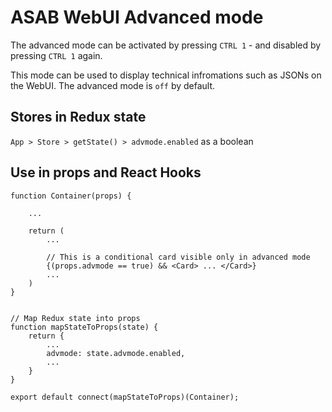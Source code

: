 # ASAB WebUI Advanced mode

The advanced mode can be activated by pressing `CTRL 1` - and disabled by pressing `CTRL 1` again.

This mode can be used to display technical infromations such as JSONs on the WebUI.
The advanced mode is `off` by default.


## Stores in Redux state

`App > Store > getState() > advmode.enabled` as a boolean


## Use in props and React Hooks

```
function Container(props) {

	...

	return (
		...

		// This is a conditional card visible only in advanced mode
		{(props.advmode == true) && <Card> ... </Card>}
		...
	)
}


// Map Redux state into props
function mapStateToProps(state) {
	return {
		...
		advmode: state.advmode.enabled,
		...
	}
}

export default connect(mapStateToProps)(Container);
```
